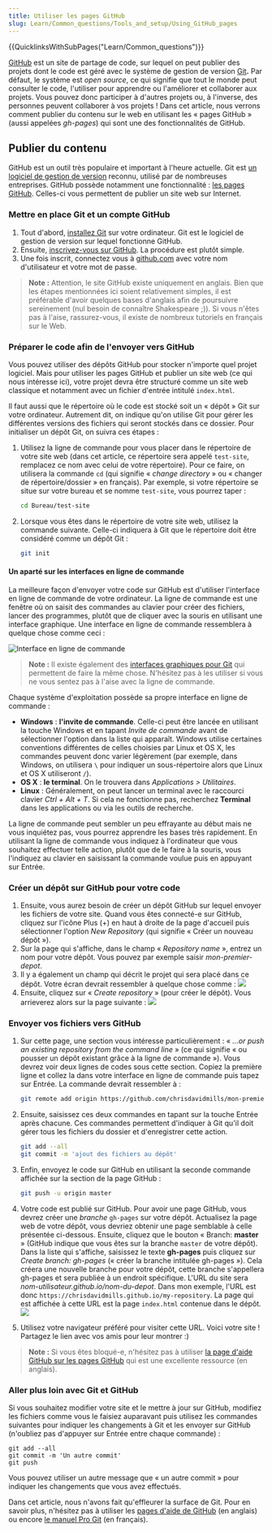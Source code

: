```yaml
---
title: Utiliser les pages GitHub
slug: Learn/Common_questions/Tools_and_setup/Using_GitHub_pages
---
```


{{QuicklinksWithSubPages("Learn/Common_questions")}}

[GitHub](https://github.com/) est un site de partage de code, sur lequel on peut publier des projets dont le code est géré avec le système de gestion de version [Git](http://git-scm.com/)**.** Par défaut, le système est _open source_, ce qui signifie que tout le monde peut consulter le code, l'utiliser pour apprendre ou l'améliorer et collaborer aux projets. Vous pouvez donc participer à d'autres projets ou, à l'inverse, des personnes peuvent collaborer à vos projets ! Dans cet article, nous verrons comment publier du contenu sur le web en utilisant les « pages GitHub » (aussi appelées _gh-pages_) qui sont une des fonctionnalités de GitHub.

## Publier du contenu

GitHub est un outil très populaire et important à l'heure actuelle. Git est [un logiciel de gestion de version](http://git-scm.com/book/fr/v1/Démarrage-rapide-À-propos-de-la-gestion-de-version) reconnu, utilisé par de nombreuses entreprises. GitHub possède notamment une fonctionnalité : [les pages GitHub](https://pages.github.com/). Celles-ci vous permettent de publier un site web sur Internet.

### Mettre en place Git et un compte GitHub

1. Tout d'abord, [installez Git](http://git-scm.com/downloads) sur votre ordinateur. Git est le logiciel de gestion de version sur lequel fonctionne GitHub.
2. Ensuite, [inscrivez-vous sur GitHub](https://github.com/join). La procédure est plutôt simple.
3. Une fois inscrit, connectez vous à [github.com](https://github.com) avec votre nom d'utilisateur et votre mot de passe.

> **Note :** Attention, le site GitHub existe uniquement en anglais. Bien que les étapes mentionnées ici soient relativement simples, il est préférable d'avoir quelques bases d'anglais afin de poursuivre sereinement (nul besoin de connaître Shakespeare ;)). Si vous n'êtes pas à l'aise, rassurez-vous, il existe de nombreux tutoriels en français sur le Web.

### Préparer le code afin de l'envoyer vers GitHub

Vous pouvez utiliser des dépôts GitHub pour stocker n'importe quel projet logiciel. Mais pour utiliser les pages GitHub et publier un site web (ce qui nous intéresse ici), votre projet devra être structuré comme un site web classique et notamment avec un fichier d'entrée intitulé `index.html`.

Il faut aussi que le répertoire où le code est stocké soit un « dépôt » Git sur votre ordinateur. Autrement dit, on indique qu'on utilise Git pour gérer les différentes versions des fichiers qui seront stockés dans ce dossier. Pour initialiser un dépôt Git, on suivra ces étapes :

1. Utilisez la ligne de commande pour vous placer dans le répertoire de votre site web (dans cet article, ce répertoire sera appelé `test-site`, remplacez ce nom avec celui de votre répertoire). Pour ce faire, on utilisera la commande `cd` (qui signifie « _change directory_ » ou « changer de répertoire/dossier » en français). Par exemple, si votre répertoire se situe sur votre bureau et se nomme `test-site`, vous pourrez taper :

   ```bash
   cd Bureau/test-site
   ```

2. Lorsque vous êtes dans le répertoire de votre site web, utilisez la commande suivante. Celle-ci indiquera à Git que le répertoire doit être considéré comme un dépôt Git :

   ```bash
   git init
   ```

#### Un aparté sur les interfaces en ligne de commande

La meilleure façon d'envoyer votre code sur GitHub est d'utiliser l'interface en ligne de commande de votre ordinateur. La ligne de commande est une fenêtre où on saisit des commandes au clavier pour créer des fichiers, lancer des programmes, plutôt que de cliquer avec la souris en utilisant une interface graphique. Une interface en ligne de commande ressemblera à quelque chose comme ceci :

![Interface en ligne de commande](commande.png)

> **Note :** Il existe également des [interfaces graphiques pour Git](http://git-scm.com/downloads/guis) qui permettent de faire la même chose. N'hésitez pas à les utiliser si vous ne vous sentez pas à l'aise avec la ligne de commande.

Chaque système d'exploitation possède sa propre interface en ligne de commande :

- **Windows** : **l'invite de commande**. Celle-ci peut être lancée en utilisant la touche Windows et en tapant _Invite de commande_ avant de sélectionner l'option dans la liste qui apparaît. Windows utilise certaines conventions différentes de celles choisies par Linux et OS X, les commandes peuvent donc varier légèrement (par exemple, dans Windows, on utilisera `\` pour indiquer un sous-répertoire alors que Linux et OS X utiliseront `/`).
- **OS X** : **le terminal**. On le trouvera dans _Applications > Utilitaires_.
- **Linux** : Généralement, on peut lancer un terminal avec le raccourci clavier _Ctrl + Alt + T_. Si cela ne fonctionne pas, recherchez **Terminal** dans les applications ou via les outils de recherche.

La ligne de commande peut sembler un peu effrayante au début mais ne vous inquiétez pas, vous pourrez apprendre les bases très rapidement. En utilisant la ligne de commande vous indiquez à l'ordinateur que vous souhaitez effectuer telle action, plutôt que de le faire à la souris, vous l'indiquez au clavier en saisissant la commande voulue puis en appuyant sur Entrée.

### Créer un dépôt sur GitHub pour votre code

1. Ensuite, vous aurez besoin de créer un dépôt GitHub sur lequel envoyer les fichiers de votre site. Quand vous êtes connecté-e sur GitHub, cliquez sur l'icône Plus (+) en haut à droite de la page d'accueil puis sélectionner l'option _New Repository_ (qui signifie « Créer un nouveau dépôt »).
2. Sur la page qui s'affiche, dans le champ « _Repository name_ », entrez un nom pour votre dépôt. Vous pouvez par exemple saisir _mon-premier-depot_.
3. Il y a également un champ qui décrit le projet qui sera placé dans ce dépôt. Votre écran devrait ressembler à quelque chose comme :
   ![](create-new-repo.png)
4. Ensuite, cliquez sur « _Create repository_ » (pour créer le dépôt). Vous arrieverez alors sur la page suivante :
   ![](github-repo.png)

### Envoyer vos fichiers vers GitHub

1. Sur cette page, une section vous intéresse particulièrement : « _…or push an existing repository from the command line_ » (ce qui signifie « ou pousser un dépôt existant grâce à la ligne de commande »). Vous devrez voir deux lignes de codes sous cette section. Copiez la première ligne et collez la dans votre interface en ligne de commande puis tapez sur Entrée. La commande devrait ressembler à :

   ```bash
   git remote add origin https://github.com/chrisdavidmills/mon-premier-depot.git
   ```

2. Ensuite, saisissez ces deux commandes en tapant sur la touche Entrée après chacune. Ces commandes permettent d'indiquer à Git qu'il doit gérer tous les fichiers du dossier et d'enregistrer cette action.

   ```bash
   git add --all
   git commit -m 'ajout des fichiers au dépôt'
   ```

3. Enfin, envoyez le code sur GitHub en utilisant la seconde commande affichée sur la section de la page GitHub :

   ```bash
   git push -u origin master
   ```

4. Votre code est publié sur GitHub. Pour avoir une page GitHub, vous devrez créer une _branche_ `gh-pages` sur votre dépôt. Actualisez la page web de votre dépôt, vous devriez obtenir une page semblable à celle présentée ci-dessous. Ensuite, cliquez que le bouton « Branch: **master** » (GitHub indique que vous êtes sur la branche `master` de votre dépôt). Dans la liste qui s'affiche, saisissez le texte **gh-pages** puis cliquez sur _Create branch: gh-pages_ (« créer la branche intitulée gh-pages »). Cela créera une nouvelle branche pour votre dépôt, cette branche s'appellera gh-pages et sera publiée à un endroit spécifique. L'URL du site sera _nom-utilisateur.github.io/nom-du-depot_. Dans mon exemple, l'URL est donc `https://chrisdavidmills.github.io/my-repository`. La page qui est affichée à cette URL est la page `index.html` contenue dans le dépôt.
   ![](repo-site.png)
5. Utilisez votre navigateur préféré pour visiter cette URL. Voici votre site ! Partagez le lien avec vos amis pour leur montrer :)

> **Note :** Si vous êtes bloqué-e, n'hésitez pas à utiliser [la page d'aide GitHub sur les pages GitHub](https://pages.github.com/) qui est une excellente ressource (en anglais).

### Aller plus loin avec Git et GitHub

Si vous souhaitez modifier votre site et le mettre à jour sur GitHub, modifiez les fichiers comme vous le faisiez auparavant puis utilisez les commandes suivantes pour indiquer les changements à Git et les envoyer sur GitHub (n'oubliez pas d'appuyer sur Entrée entre chaque commande) :

```
git add --all
git commit -m 'Un autre commit'
git push
```

Vous pouvez utiliser un autre message que « un autre commit » pour indiquer les changements que vous avez effectués.

Dans cet article, nous n'avons fait qu'effleurer la surface de Git. Pour en savoir plus, n'hésitez pas à utiliser les [pages d'aide de GitHub](https://help.github.com/index.html) (en anglais) ou encore [le manuel Pro Git](http://git-scm.com/book/fr/v1) (en français).

